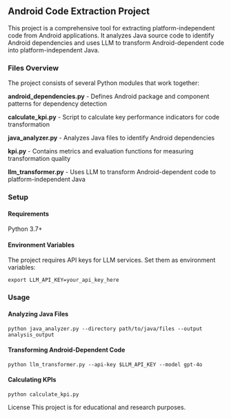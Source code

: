 ## Android Code Extraction Project
This project is a comprehensive tool for extracting platform-independent code from Android applications. It analyzes Java source code to identify Android dependencies and uses LLM to transform Android-dependent code into platform-independent Java.

### Files Overview
The project consists of several Python modules that work together:

__android_dependencies.py__ - Defines Android package and component patterns for dependency detection

__calculate_kpi.py__ - Script to calculate key performance indicators for code transformation

__java_analyzer.py__ - Analyzes Java files to identify Android dependencies

__kpi.py__ - Contains metrics and evaluation functions for measuring transformation quality

__llm_transformer.py__ - Uses LLM to transform Android-dependent code to platform-independent Java

### Setup
#### Requirements
Python 3.7+

#### Environment Variables
The project requires API keys for LLM services. Set them as environment variables:

`export LLM_API_KEY=your_api_key_here`

### Usage
#### Analyzing Java Files

`python java_analyzer.py --directory path/to/java/files --output analysis_output`

#### Transforming Android-Dependent Code

`python llm_transformer.py --api-key $LLM_API_KEY --model gpt-4o`

#### Calculating KPIs

`python calculate_kpi.py`

License
This project is for educational and research purposes.